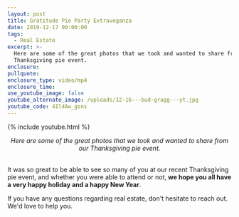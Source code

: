 ```yaml
---
layout: post
title: Gratitude Pie Party Extraveganza
date: 2019-12-17 00:00:00
tags:
  - Real Estate
excerpt: >-
  Here are some of the great photos that we took and wanted to share from our
  Thanksgiving pie event.
enclosure:
pullquote:
enclosure_type: video/mp4
enclosure_time:
use_youtube_image: false
youtube_alternate_image: /uploads/12-16---bud-gragg---yt.jpg
youtube_code: 4Il4Aw_gsns
---
```


{% include youtube.html %}

<center><em>Here are some of the great photos that we took and wanted to share from our Thanksgiving pie event.</em></center>

<br>It was so great to be able to see so many of you at our recent Thanksgiving pie event, and whether you were able to attend or not, **we hope you all have a very happy holiday and a happy New Year**.

If you have any questions regarding real estate, don't hesitate to reach out. We'd love to help you.